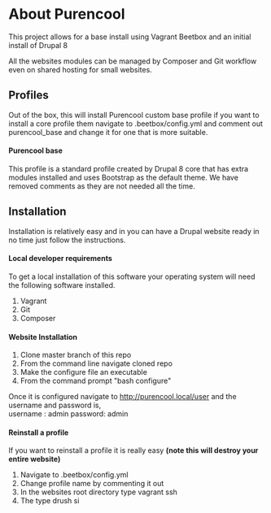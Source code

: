 # About Purencool

This project allows for a base install using Vagrant Beetbox and an initial install of Drupal 8

All the websites modules can be managed by Composer and Git workflow even on shared hosting for small websites.

## Profiles
Out of the box, this will install Purencool custom base profile if you want to install a core profile them navigate to .beetbox/config.yml and comment out purencool_base and change it for one that is more
suitable.

#### Purencool base
This profile is a standard profile created by Drupal 8 core that has extra modules installed and uses Bootstrap as the default theme. We have removed comments as they are not needed all the time.

## Installation
Installation is relatively easy and in you can have a Drupal website ready in no time just follow the instructions.

#### Local developer requirements
To get a local installation of this software your operating system will need the following software installed.  

1. Vagrant 
2. Git
3. Composer


#### Website Installation

1. Clone master branch of this repo 
2. From the command line navigate cloned repo
3. Make the configure file an executable
4. From the command prompt "bash configure"

Once it is configured navigate to http://purencool.local/user and the username and password is,   
username : admin
password: admin

#### Reinstall a profile

If you want to reinstall a profile it is really easy **(note this will destroy your entire website)** 

1. Navigate to .beetbox/config.yml 
2. Change profile name by commenting it out
3. In the websites root directory type vagrant ssh
4. The type drush si 


